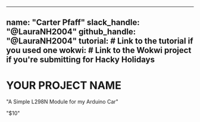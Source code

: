 
---
name: "Carter Pfaff"
slack_handle: "@LauraNH2004"
github_handle: "@LauraNH2004"
tutorial: # Link to the tutorial if you used one
wokwi: # Link to the Wokwi project if you're submitting for Hacky Holidays
---

# YOUR PROJECT NAME

<!-- Describe your board in 2-3 sentences. What are you making? What will it do? -->
"A Simple L298N Module for my Arduino Car"
<!-- How much is it going to cost? -->
"$10"
<!-- Tell us a little bit about your design process. What were some challenges? What helped? ***Totally optional*** -->
